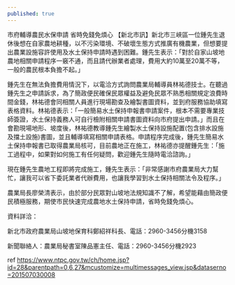 ```yaml
---
published: true
---
```

市府輔導農民水保申請 省時免錢免煩心
【新北市訊】新北市三峽區一位鍾先生退休後想在自家農地耕種，以不污染環境、不破壞生態方式推廣有機農業，但想要提出農業設施容許使用及水土保持申請時遇到困難。鍾先生表示：「對於自家山坡地農地相關申請程序一竅不通，而且請代辦業者處理，費用大約10萬至20萬不等，一般的農民根本負擔不起。」

鍾先生在無法負擔費用情況下，以電洽方式詢問農業局輔導員林祐德技士。在聽過鍾先生之申請訴求，為了簡政便民確保民眾權益及避免民眾不熟悉相關規定浪費時間金錢，林祐德會同相關人員進行現場勘查及繪製書圖資料，並到府服務協助填寫表格資料。林祐德表示：「一般簡易水土保持申報書申請案件，根本不需要專業技師簽證，水土保持義務人可自行檢附相關申請書圖資料向市府提出申請。」而且在會勘現場地形、坡度後，林祐德教導鍾先生繪製水土保持設施配置(包含排水設施及擋土設施)書圖，並且輔導填寫相關申請表格。申請程序完成後，鍾先生簡易水土保持申報書已取得農業局核可，目前農地正在施工，林祐德亦提醒鍾先生：「施工過程中，如果對如何施工有任何疑問，歡迎鍾先生隨時電洽諮詢。」

現在鍾先生農地工程即將完成施工，鍾先生表示：「非常感謝市府農業局大力幫忙，讓我可以省下委託業者代辦費用，也讓我學習到水土保持相關法令及程序。」

農業局長廖榮清表示，由於部分民眾對山坡地法規知識不了解，希望能藉由簡政便民積極服務，期使市民快速完成農地水土保持申請，省時免錢免煩心。

資料詳洽：

新北市政府農業局山坡地保育科鄭紹祥科長、電話：2960-3456分機3158

新聞聯絡人：農業局秘書室陳品憲主任、電話：2960-3456分機2923

ref https://www.ntpc.gov.tw/ch/home.jsp?id=28&parentpath=0,6,27&mcustomize=multimessages_view.jsp&dataserno=201507030008